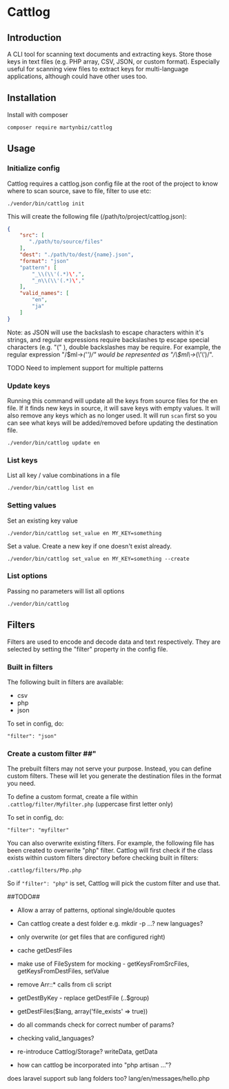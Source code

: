 # Cattlog #

## Introduction ##

A CLI tool for scanning text documents and extracting keys. Store those keys in
text files (e.g. PHP array, CSV, JSON, or custom format). Especially useful for
scanning view files to extract keys for multi-language applications, although could
have other uses too.

## Installation ##

Install with composer

    composer require martynbiz/cattlog

## Usage ##

### Initialize config ###

Cattlog requires a cattlog.json config file at the root of the project to know where to scan source, save to file, filter to use etc:

    ./vendor/bin/cattlog init

This will create the following file (/path/to/project/cattlog.json):

```json
{
    "src": [
	   "./path/to/source/files"
    ],
    "dest": "./path/to/dest/{name}.json",
    "format": "json"
    "pattern": [
   	    "_\\(\\'(.*)\',",
        "_n\\(\\'(.*)\',"
    ],
    "valid_names": [
        "en",
        "ja"
    ]
}
```

Note: as JSON will use the backslash to escape characters within it's strings, and regular expressions require backslashes tp escape special characters (e.g. "(" ), double backslashes may be require. For example, the regular expression "/\$ml\->_(\'\')/" would be represented as "/\\$ml\\->_(\\'\\')/".

TODO Need to implement support for multiple patterns

### Update keys ###

Running this command will update all the keys from source files for the en file. If it finds new keys in source, it will save keys with empty values. It will also remove any keys which as no longer used. It will run `scan` first so you can see what keys will be added/removed before updating the destination file.

    ./vendor/bin/cattlog update en

### List keys ###

List all key / value combinations in a file

    ./vendor/bin/cattlog list en

### Setting values ###

Set an existing key value

    ./vendor/bin/cattlog set_value en MY_KEY=something

Set a value. Create a new key if one doesn't exist already.

    ./vendor/bin/cattlog set_value en MY_KEY=something --create

### List options ###

Passing no parameters will list all options

    ./vendor/bin/cattlog

## Filters ##

Filters are used to encode and decode data and text respectively. They are selected by setting the "filter" property in the config file.

### Built in filters ###

The following built in filters are available:

* csv
* php
* json

To set in config, do:

    "filter": "json"

### Create a custom filter ##"

The prebuilt filters may not serve your purpose. Instead, you can define custom filters. These will let you generate the destination files in the format you need.

To define a custom format, create a file within `.cattlog/filter/Myfilter.php` (uppercase first letter only)

To set in config, do:

    "filter": "myfilter"

You can also overwrite existing filters. For example, the following file has been created to overwrite "php" filter. Cattlog will first check if the class exists within custom filters directory before checking built in filters:

    .cattlog/filters/Php.php

So if `"filter": "php"` is set, Cattlog will pick the custom filter and use that.

##TODO##

* Allow a array of patterns, optional single/double quotes
* Can cattlog create a dest folder e.g. mkdir -p ...? new languages?
* only overwrite (or get files that are configured right)
* cache getDestFiles
* make use of FileSystem for mocking - getKeysFromSrcFiles, getKeysFromDestFiles, setValue
* remove Arr::* calls from cli script
* getDestByKey - replace getDestFile (..$group)
* getDestFiles($lang, array('file_exists' => true))
* do all commands check for correct number of params?
* checking valid_languages?
* re-introduce Cattlog/Storage? writeData, getData

* how can cattlog be incorporated into "php artisan ..."?

does laravel support sub lang folders too? lang/en/messages/hello.php
